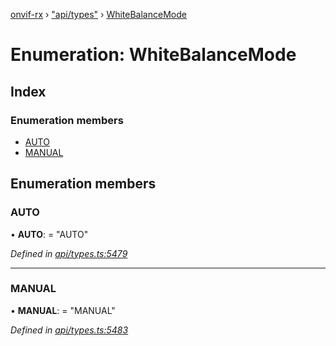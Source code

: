 [onvif-rx](../README.md) › ["api/types"](../modules/_api_types_.md) › [WhiteBalanceMode](_api_types_.whitebalancemode.md)

# Enumeration: WhiteBalanceMode

## Index

### Enumeration members

* [AUTO](_api_types_.whitebalancemode.md#auto)
* [MANUAL](_api_types_.whitebalancemode.md#manual)

## Enumeration members

###  AUTO

• **AUTO**: = "AUTO"

*Defined in [api/types.ts:5479](https://github.com/patrickmichalina/onvif-rx/blob/3e9b152/src/api/types.ts#L5479)*

___

###  MANUAL

• **MANUAL**: = "MANUAL"

*Defined in [api/types.ts:5483](https://github.com/patrickmichalina/onvif-rx/blob/3e9b152/src/api/types.ts#L5483)*
